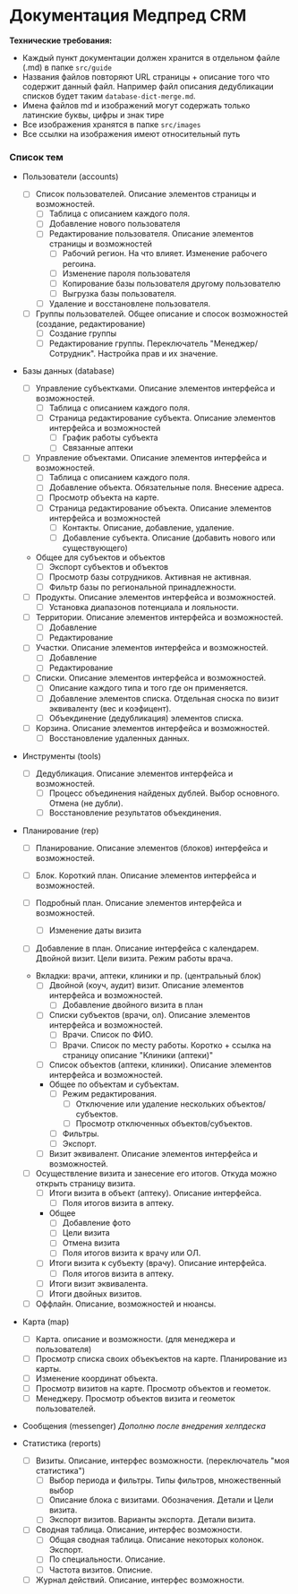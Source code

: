 # Документация Медпред CRM 

**Технические требования:**

- Каждый пункт документации должен хранится в отдельном файле (.md) в папке `src/guide`
- Названия файлов повторяют URL страницы + описание того что содержит данный файл. Например файл описания дедубликации списков будет таким `database-dict-merge.md`.
- Имена файлов md и изображений могут содержать только латинские буквы, цифры и знак тире
- Все изображения хранятся в папке `src/images`
- Все ссылки на изображения имеют относительный путь

### Список тем

- Пользователи (accounts)
  - [ ] Список пользователей. Описание элементов страницы и возможностей.
    - [ ] Таблица с описанием каждого поля.
    - [ ] Добавление нового пользователя
    - [ ] Редактирование пользователя. Описание элементов страницы и возможностей
      - [ ] Рабочий регион. На что влияет. Изменение рабочего регоина.
      - [ ] Изменение пароля пользователя
      - [ ] Копирование базы пользователя другому пользователю
      - [ ] Выгрузка базы пользователя.
    - [ ] Удаление и восстановлене пользователя.
  - [ ] Группы пользователей. Общее описание и спосок возможностей (создание, редактирование)
    - [ ] Создание группы
    - [ ] Редактирование группы. Переключатель "Менеджер/Сотрудник". Настройка прав и их значение.

- Базы данных (database)
  - [ ] Управление субъектками. Описание элементов интерфейса и возможностей.
    - [ ] Таблица с описанием каждого поля.
    - [ ] Страница редактирование субъекта. Описание элементов интерфейса и возможностей
      - [ ] График работы субъекта
      - [ ] Связанные аптеки
  - [ ] Управление объектами. Описание элементов интерфейса и возможностей.
    - [ ] Таблица с описанием каждого поля.
    - [ ] Добавление объекта. Обязательные поля. Внесение адреса. 
    - [ ] Просмотр объекта на карте.
    - [ ] Страница редактирование объекта. Описание элементов интерфейса и возможностей
      - [ ] Контакты. Описание, добавление, удаление.
      - [ ] Добавление субъекта. Описание (добавить нового или существующего)
  - Общее для субъектов и объектов
    - [ ] Экспорт субъектов и объектов
    - [ ] Просмотр базы сотрудников. Активная не активная.
    - [ ] Фильтр базы по региональной принадлежности.
  - [ ] Продукты. Описание элементов интерфейса и возможностей.
    - [ ] Установка диапазонов потенциала и лояльности.
  - [ ] Территории. Описание элементов интерфейса и возможностей.
    - [ ] Добавление
    - [ ] Редактирование
  - [ ] Участки. Описание элементов интерфейса и возможностей.
    - [ ] Добавление
    - [ ] Редактирование
  - [ ] Списки. Описание элементов интерфейса и возможностей.
    - [ ] Описание каждого типа и того где он применяется.
    - [ ] Добавление элементов списка. Отдельная сноска по визит эквиваленту (вес и коэфицент).
    - [ ] Объекдинение (дедубликация) элементов списка.
  - [ ] Корзина. Описание элементов интерфейса и возможностей.
    - [ ] Восстановление удаленных данных.

- Инструменты (tools)
  - [ ] Дедубликация. Описание элементов интерфейса и возможностей.
    - [ ] Процесс объединения найденых дублей. Выбор основного. Отмена (не дубли).
    - [ ] Восстановление результатов объекдинения.

- Планирование (rep)
  - [ ] Планирование. Описание элементов (блоков) интерфейса и возможностей.

  - [ ] Блок. Короткий план. Описание элементов интерфейса и возможностей.

  - [ ] Подробный план. Описание элементов интерфейса и возможностей.

    - [ ] Изменение даты визита

  - [ ] Добавление в план. Описание интерфейса с календарем. Двойной визит. Цели визита. Режим работы врача.

  - Вкладки: врачи, аптеки, клиники и пр. (центральный блок)
    - [ ] Двойной (коуч, аудит) визит. Описание элементов интерфейса и возможностей.
      - [ ] Добавление двойного визита в план
    - [ ] Списки субъектов (врачи, ол). Описание элементов интерфейса и возможностей.
      - [ ] Врачи. Список по ФИО.
      - [ ] Врачи. Список по месту работы. Коротко + ссылка на страницу описание "Клиники (аптеки)"

    - [ ] Список объектов (аптеки, клиники). Описание элементов интерфейса и возможностей.
    - Общее по объектам и субъектам. 
      - [ ] Режим редактирования.
        - [ ] Отключение или удаление нескольких объектов/субъектов.
        - [ ] Просмотр отключенных объектов/субъектов.
      - [ ] Фильтры.
      - [ ] Экспорт.
    - [ ] Визит эквивалент. Описание элементов интерфейса и возможностей.

  - [ ] Осуществление визита и занесение его итогов. Откуда можно открыть страницу визита.
    - [ ] Итоги визита в объект (аптеку). Описание интерфейса.
      - [ ] Поля итогов визита в аптеку.
    - Общее
      - [ ] Добавление фото
      - [ ] Цели визита
      - [ ] Отмена визита
      - [ ] Поля итогов визита к врачу или ОЛ.
    - [ ] Итоги визита к субъекту (врачу). Описание интерфейса.
      - [ ] Поля итогов визита в аптеку.
    - [ ] Итоги визит эквивалента.
    - [ ] Итоги двойных визитов.

  - [ ] Оффлайн. Описание, возможностей и нюансы.

- Карта (map)

  - [ ] Карта. описание и возможности. (для менеджера и пользователя)
  - [ ] Просмотр списка своих объекъектов на карте. Планирование из карты.
  - [ ] Изменение координат объекта.
  - [ ] Просмотр визитов на карте.  Просмотр объектов и геометок.
  - [ ] Менеджеру. Просмотр объектов визита и геометок пользователей.

- Сообщения (messenger) *Дополню после внедрения хелпдеска*

- Статистика (reports)

  - [ ] Визиты. Описание, интерфес возможности. (переключатель "моя статистика")
    - [ ] Выбор периода и фильтры. Типы фильтров, множественный выбор
    - [ ] Описание блока с визитами. Обозначения. Детали и Цели визита.
    - [ ] Экспорт визитов. Варианты экспорта. Детали визита.
  - [ ] Сводная таблица. Описание, интерфес возможности.
    - [ ] Общая сводная таблица. Описание некоторых колонок. Экспорт.
    - [ ] По специальности. Описание.
    - [ ] Частота визитов. Описние.
  - [ ] Журнал действий. Описание, интерфес возможности.